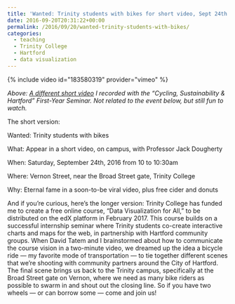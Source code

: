 ```yaml
---
title: 'Wanted: Trinity students with bikes for short video, Sept 24th'
date: 2016-09-20T20:31:22+00:00
permalink: /2016/09/20/wanted-trinity-students-with-bikes/
categories:
  - teaching
  - Trinity College
  - Hartford
  - data visualization
---
```

{% include video id="183580319" provider="vimeo" %}

_Above: [A different short video](https://vimeo.com/183580319) I recorded with the &#8220;Cycling, Sustainability & Hartford&#8221; First-Year Seminar. Not related to the event below, but still fun to watch._

The short version:

Wanted: Trinity students with bikes

What: Appear in a short video, on campus, with Professor Jack Dougherty

When: Saturday, September 24th, 2016 from 10 to 10:30am

Where: Vernon Street, near the Broad Street gate, Trinity College

Why: Eternal fame in a soon-to-be viral video, plus free cider and donuts

And if you&#8217;re curious, here&#8217;s the longer version: Trinity College has funded me to create a free online course, &#8220;Data Visualization for All,&#8221; to be distributed on the edX platform in February 2017. This course builds on a successful internship seminar where Trinity students co-create interactive charts and maps for the web, in partnership with Hartford community groups. When David Tatem and I brainstormed about how to communicate the course vision in a two-minute video, we dreamed up the idea a bicycle ride &#8212; my favorite mode of transportation &#8212; to tie together different scenes that we&#8217;re shooting with community partners around the City of Hartford. The final scene brings us back to the Trinity campus, specifically at the Broad Street gate on Vernon, where we need as many bike riders as possible to swarm in and shout out the closing line. So if you have two wheels &#8212; or can borrow some &#8212; come and join us!
